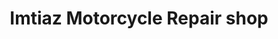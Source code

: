 ---
title: "Imtiaz Motorcycle Repair shop"
url: /karachi/imtiaz-motorcycle-repair-shop/
shop: Allgemein
---